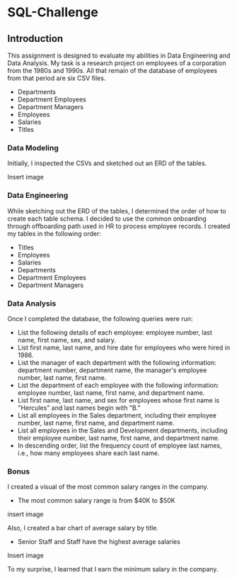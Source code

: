 # SQL-Challenge
## Introduction
This assignment is designed to evaluate my abilities in Data Engineering and Data Analysis. My task is a research project on employees of a corporation from the 1980s and 1990s. 
All that remain of the database of employees from that period are six CSV files.
  * Departments
  * Department Employees
  * Department Managers
  * Employees
  * Salaries
  * Titles

### Data Modeling
Initially, I inspected the CSVs and sketched out an ERD of the tables. 

Insert image

### Data Engineering
While sketching out the ERD of the tables, I determined the order of how to create each table schema.
I decided to use the common onboarding through offboarding path used in HR to process employee records. I created my tables in the following order:
  * Titles
  * Employees
  * Salaries
  * Departments
  * Department Employees
  * Department Managers

### Data Analysis
Once I completed the database, the following queries were run:
  * List the following details of each employee: employee number, last name, first name, sex, and salary.
  * List first name, last name, and hire date for employees who were hired in 1986.
  * List the manager of each department with the following information: department number, department name, the manager's employee number, last name, first name.
  * List the department of each employee with the following information: employee number, last name, first name, and department name.
  * List first name, last name, and sex for employees whose first name is "Hercules" and last names begin with "B."
  * List all employees in the Sales department, including their employee number, last name, first name, and department name.
  * List all employees in the Sales and Development departments, including their employee number, last name, first name, and department name.
  * In descending order, list the frequency count of employee last names, i.e., how many employees share each last name.

### Bonus
I created a visual of the most common salary ranges in the company. 
  * The most common salary range is from $40K to $50K

insert image

Also, I created a bar chart of average salary by title.
  * Senior Staff and Staff have the highest average salaries

Insert image

To my surprise, I learned that I earn the minimum salary in the company.

